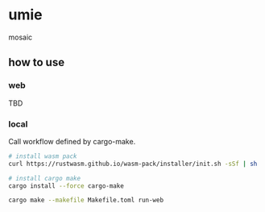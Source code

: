 # umie

mosaic

## how to use

### web

TBD

### local

Call workflow defined by cargo-make.

```sh
# install wasm pack
curl https://rustwasm.github.io/wasm-pack/installer/init.sh -sSf | sh

# install cargo make
cargo install --force cargo-make

cargo make --makefile Makefile.toml run-web
```
